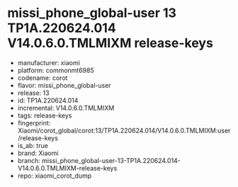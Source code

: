 # missi_phone_global-user 13 TP1A.220624.014 V14.0.6.0.TMLMIXM release-keys
- manufacturer: xiaomi
- platform: commonmt6985
- codename: corot
- flavor: missi_phone_global-user
- release: 13
- id: TP1A.220624.014
- incremental: V14.0.6.0.TMLMIXM
- tags: release-keys
- fingerprint: Xiaomi/corot_global/corot:13/TP1A.220624.014/V14.0.6.0.TMLMIXM:user/release-keys
- is_ab: true
- brand: Xiaomi
- branch: missi_phone_global-user-13-TP1A.220624.014-V14.0.6.0.TMLMIXM-release-keys
- repo: xiaomi_corot_dump
